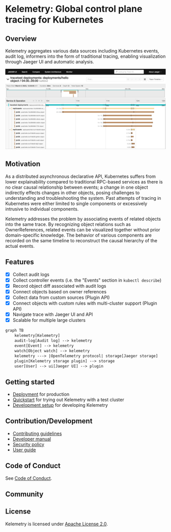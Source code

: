 # Kelemetry: Global control plane tracing for Kubernetes

## Overview

Kelemetry aggregates various data sources including
Kubernetes events, audit log, informers
into the form of traditional tracing,
enabling visualization through Jaeger UI and automatic analysis.

![](images/trace-view.png)

## Motivation

As a distributed asynchronous declarative API,
Kubernetes suffers from lower explainability compared to traditional RPC-based services
as there is no clear causal relationship between events;
a change in one object indirectly effects changes in other objects,
posing challenges to understanding and troubleshooting the system.
Past attempts of tracing in Kubernetes were either limited to single components
or excessively intrusive to individual components.

Kelemetry addresses the problem by associating events of related objects into the same trace.
By recognizing object relations such as OwnerReferences,
related events can be visualized together without prior domain-specific knowledge.
The behavior of various components are recorded on the same timeline
to reconstruct the causal hierarchy of the actual events.

## Features

- [x] Collect audit logs
- [x] Collect controller events (i.e. the "Events" section in `kubectl describe`)
- [x] Record object diff associated with audit logs
- [x] Connect objects based on owner references
- [x] Collect data from custom sources (Plugin API)
- [x] Connect objects with custom rules with multi-cluster support (Plugin API)
- [x] Navigate trace with Jaeger UI and API
- [x] Scalable for multiple large clusters

```mermaid
graph TB
    kelemetry[Kelemetry]
    audit-log[Audit log] --> kelemetry
    event[Event] --> kelemetry
    watch[Object watch] --> kelemetry
    kelemetry ---> |OpenTelemetry protocol| storage[Jaeger storage]
    plugin[Kelemetry storage plugin] --> storage
    user[User] --> ui[Jaeger UI] --> plugin
```

## Getting started

- [Deployment](DEPLOY.md) for production
- [Quickstart](QUICK_START.md) for trying out Kelemetry with a test cluster
- [Development setup](DEV.md) for developing Kelemetry

## Contribution/Development

- [Contributing guidelines](CONTRIBUTING.md)
- [Developer manual](DEV.md)
- [Security policy](SECURITY.md)
- [User guide](USER_GUIDE.md)

## Code of Conduct

See [Code of Conduct](CODE_OF_CONDUCT.md).

## Community

## License
Kelemetry is licensed under [Apache License 2.0](LICENSE).

